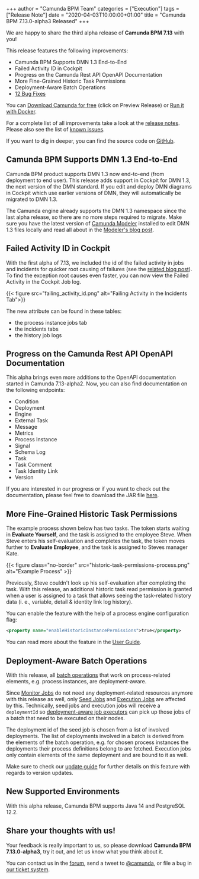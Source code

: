 +++
author = "Camunda BPM Team"
categories = ["Execution"]
tags = ["Release Note"]
date = "2020-04-03T10:00:00+01:00"
title = "Camunda BPM 7.13.0-alpha3 Released"
+++

We are happy to share the third alpha release of **Camunda BPM 7.13** with you!

This release features the following improvements:

- Camunda BPM Supports DMN 1.3 End-to-End
- Failed Activity ID in Cockpit
- Progress on the Camunda Rest API OpenAPI Documentation 
- More Fine-Grained Historic Task Permissions
- Deployment-Aware Batch Operations
- [12 Bug Fixes](https://jira.camunda.com/issues/?jql=issuetype%20%3D%20%22Bug%20Report%22%20AND%20fixVersion%20%3D%207.13.0-alpha3)

You can [Download Camunda for free](https://camunda.com/download/) (click on Preview Release) or [Run it with Docker](https://hub.docker.com/r/camunda/camunda-bpm-platform/).

For a complete list of all improvements take a look at the [release notes](https://jira.camunda.com/secure/ReleaseNote.jspa?projectId=10230&version=15990).
Please also see the list of [known issues](https://jira.camunda.com/issues/?jql=issuetype%20%3D%20%22Bug%20Report%22%20AND%20fixVersion%20%3D%207.13.0%20AND%20status%20!%3D%20Closed%20).

If you want to dig in deeper, you can find the source code on [GitHub](https://github.com/camunda/camunda-bpm-platform/releases/tag/7.13.0-alpha3).

<!--more-->


## Camunda BPM Supports DMN 1.3 End-to-End

Camunda BPM product supports DMN 1.3 now end-to-end (from deployment to end user).
This release adds support in Cockpit for DMN 1.3, the next version of the DMN standard. If you edit and deploy DMN diagrams in Cockpit which use earlier versions of DMN, they will automatically be migrated to DMN 1.3.

The Camunda engine already supports the DMN 1.3 namespace since the last alpha release, so there are no more steps required to migrate. Make sure you have the latest version of [Camunda Modeler](https://camunda.com/download/modeler/) installed to edit DMN 1.3 files locally and read all about in the [Modeler's blog post](https://blog.camunda.com/post/2020/03/camunda-modeler-4.0.0-alpha.1-released/).

## Failed Activity ID in Cockpit

With the first alpha of 7.13, we included the id of the failed activity in jobs and incidents for quicker root causing of failures (see the [related blog post](https://blog.camunda.com/post/2020/01/camunda-bpm-7130-alpha1-released/#show-failed-activity-in-jobs-incidents)). To find the exception root causes even faster, you can now view the Failed Activity in the Cockpit Job log.

{{< figure src="failing_activity_id.png" alt="Failing Activity in the Incidents Tab">}}

The new attribute can be found in these tables:

- the process instance jobs tab
- the incidents tabs
- the history job logs

## Progress on the Camunda Rest API OpenAPI Documentation

This alpha brings even more additions to the OpenAPI documentation started in Camunda 7.13-alpha2. Now, you can also 
find documentation on the following endpoints:

* Condition
* Deployment
* Engine
* External Task
* Message
* Metrics
* Process Instance
* Signal
* Schema Log
* Task
* Task Comment
* Task Identity Link
* Version

If you are interested in our progress or if you want to check out the documentation, please feel free to download the 
JAR file [here](https://app.camunda.com/nexus/repository/camunda-bpm/org/camunda/bpm/camunda-engine-rest-openapi/7.13.0-alpha3/camunda-engine-rest-openapi-7.13.0-alpha3.jar).

## More Fine-Grained Historic Task Permissions

The example process shown below has two tasks. The token starts waiting in **Evaluate Yourself**, and 
the task is assigned to the employee Steve. When Steve enters his self-evaluation and completes 
the task, the token moves further to **Evaluate Employee**, and the task is assigned to Steves manager 
Kate.

{{< figure class="no-border" src="historic-task-permissions-process.png" alt="Example Process" >}}

Previously, Steve couldn't look up his self-evaluation after completing the task. With this release, 
an additional historic task read permission is granted when a user is assigned to a task that allows 
seeing the task-related history data (i. e., variable, detail & identity link log history).

You can enable the feature with the help of a process engine configuration flag:
```xml
<property name="enableHistoricInstancePermissions">true</property>
```

You can read more about the feature in the [User Guide].

## Deployment-Aware Batch Operations

With this release, all [batch operations](https://docs.camunda.org/manual/latest/user-guide/process-engine/batch-operations) that work on process-related elements, e.g. process instances, are deployment-aware.

Since [Monitor Jobs](https://docs.camunda.org/manual/latest/user-guide/process-engine/batch#monitor-job) do not need any deployment-related resources anymore with this release as well,
only [Seed Jobs](https://docs.camunda.org/manual/latest/user-guide/process-engine/batch#seed-job) and [Execution Jobs](https://docs.camunda.org/manual/latest/user-guide/process-engine/batch#execution-jobs) are affected by this. Technically, seed jobs and execution jobs will receive a `deploymentId` so [deployment-aware job executors](https://docs.camunda.org/manual/latest/user-guide/process-engine/the-job-executor#job-execution-in-heterogeneous-clusters) can pick up those jobs of a batch that need to be executed on their nodes.

The deployment id of the seed job is chosen from a list of involved deployments. The list of deployments involved in a batch is derived from the elements of the batch operation, e.g. for chosen process instances the deployments their process definitions belong to are fetched. Execution jobs only contain elements of the same deployment and are bound to it as well.

Make sure to check our [update guide](https://docs.camunda.org/manual/latest/update/minor/712-to-713#deployment-aware-batch-operations) for further details on this feature with regards to version updates.

## New Supported Environments

With this alpha release, Camunda BPM supports Java 14 and PostgreSQL 12.2.

## Share your thoughts with us!

Your feedback is really important to us, so please download **Camunda BPM 7.13.0-alpha3**, try it out, and let us know
what you think about it.

You can contact us in the [forum](https://forum.camunda.org/), send a tweet to [@camunda](https://twitter.com/camunda),
or file a bug in [our ticket system](https://jira.camunda.com/secure/CreateIssue!default.jspa).

[User Guide]: https://docs.camunda.org/manual/latest/user-guide/process-engine/authorization-service/#historic-instance-permissions
